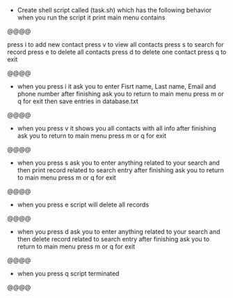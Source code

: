 - Create shell script called (task.sh) which has the following behavior when you run the script it print main menu contains

@@@@

press i to add new contact
press v to view all contacts
press s to search for record
press e to delete all contacts
press d to delete one contact
press q to exit

@@@@
- when you press i it ask you to enter Fisrt name, Last name, Email and phone number after finishing ask you to return to main menu press m or q for exit then save entries in database.txt

@@@@
- when you press v it shows you all contacts with all info after finishing ask you to return to main menu press m or q for exit

@@@@
- when you press s ask you to enter anything related to your search and then print record related to search entry after finishing ask you to return to main menu press m or q for exit

@@@@
- when you press e script will delete all records

@@@@
- when you press d ask you to enter anything related to your search and then delete record related to search entry after finishing ask you to return to main menu press m or q for exit

@@@@
- when you press q script terminated

@@@@
